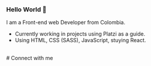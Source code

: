 ### Hello World 👋
I am a Front-end web Developer from Colombia.
- Currently working in projects using Platzi as a guide.
- Using HTML, CSS (SASS), JavaScript, stuying React.
<br>
# Connect with me


